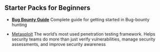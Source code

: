 ## Starter Packs for Beginners

- [**Bug Bounty Guide**](https://blog.dunicot.com/getting-started-in-bug-bounty-hunting-complete-guide/) Complete guide for getting started in Bug-bounty hunting

- [Metasploit](https://www.metasploit.com/get-started) The world’s most used penetration testing framework. Helps security teams do more than just verify vulnerabilities, manage security assessments, and improve security awareness
